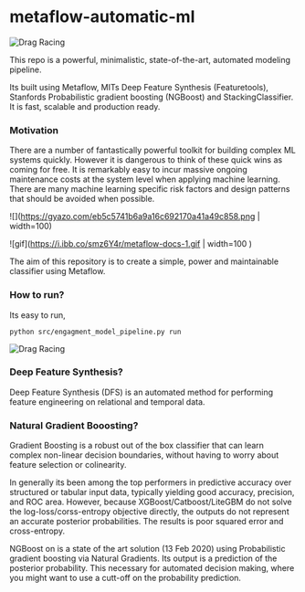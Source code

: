 # metaflow-automatic-ml

![Drag Racing](https://i.ibb.co/r4MzCNV/Screen-Shot-2020-03-18-at-12-57-51-PM.png)


This repo is a powerful, minimalistic, state-of-the-art, automated modeling pipeline. 

Its built using Metaflow, MITs Deep Feature Synthesis (Featuretools), Stanfords Probabilistic gradient boosting (NGBoost) and  StackingClassifier. It is fast, scalable and production ready. 

### Motivation

There are a number of fantastically powerful toolkit for building complex ML systems quickly. However it is dangerous to think of these quick wins as coming for free. It is remarkably easy to incur massive ongoing maintenance costs at the system level when applying machine learning. There are many machine learning specific risk factors and design patterns that should be avoided when possible. 

![](https://gyazo.com/eb5c5741b6a9a16c692170a41a49c858.png | width=100)


![gif](https://i.ibb.co/smz6Y4r/metaflow-docs-1.gif | width=100 )



The aim of this repository is to create a simple, power and maintainable classifier using Metaflow. 

### How to run? 

Its easy to run, 
```
python src/engagment_model_pipeline.py run  
```

![Drag Racing](https://i.ibb.co/QftPB2Z/Screen-Shot-2020-03-23-at-1-33-16-PM.png=150px )


### Deep Feature Synthesis?

Deep Feature Synthesis (DFS) is an automated method for performing feature engineering on relational and temporal data.

### Natural Gradient Booosting? 

Gradient Boosting is a robust out of the box classifier that can learn complex non-linear decision boundaries, without having to worry about feature selection or colinearity.

In generally its been among the top performers in predictive accuracy over structured or tabular input data, typically yielding good accuracy, precision, and ROC area. However, because XGBoost/Catboost/LiteGBM do not solve the log-loss/corss-entropy objective directly, the outputs do not represent an accurate posterior probabilities. The results is poor squared error and cross-entropy.

NGBoost on is a state of the art solution (13 Feb 2020) using Probabilistic gradient boosting via Natural Gradients. Its output is a prediction of the posterior probability. This necessary for automated decision making, where you might want to use a cutt-off on the probability prediction.

